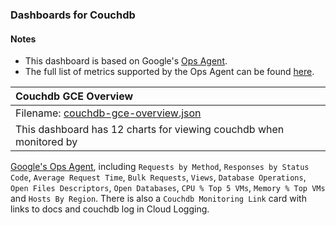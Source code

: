 ### Dashboards for Couchdb

#### Notes

- This dashboard is based on Google's [Ops Agent](https://cloud.google.com/stackdriver/docs/solutions/agents/ops-agent).
- The full list of metrics supported by the Ops Agent can be found [here](https://cloud.google.com/stackdriver/docs/solutions/agents/ops-agent/third-party/couchdb#monitored-metrics).


|Couchdb GCE Overview|
|:------------------|
|Filename: [couchdb-gce-overview.json](couchdb-gce-overview.json)|
|This dashboard has 12 charts for viewing couchdb when monitored by 
[Google's Ops Agent](https://cloud.google.com/stackdriver/docs/solutions/agents/ops-agent/third-party/couchdb#monitored-metrics), including `Requests by Method`, `Responses by Status Code`, `Average Request Time`, `Bulk Requests`, `Views`, `Database Operations`, `Open Files Descriptors`, `Open Databases`, `CPU % Top 5 VMs`, `Memory % Top VMs` and `Hosts By Region`. There is also a `Couchdb Monitoring Link` card with links to docs and couchdb log in Cloud Logging.
